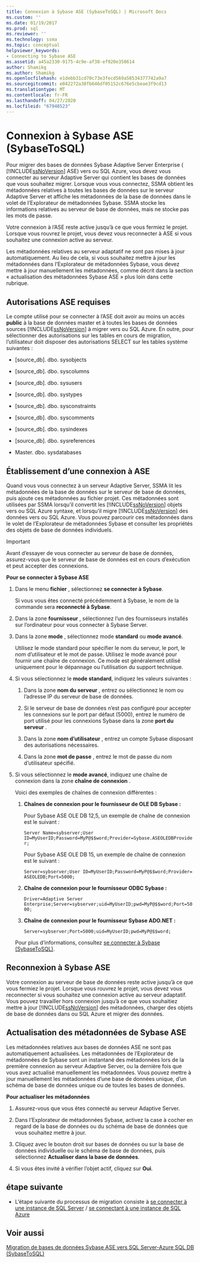 ```yaml
---
title: Connexion à Sybase ASE (SybaseToSQL) | Microsoft Docs
ms.custom: ''
ms.date: 01/19/2017
ms.prod: sql
ms.reviewer: ''
ms.technology: ssma
ms.topic: conceptual
helpviewer_keywords:
- Connecting to Sybase ASE
ms.assetid: a45a2330-9175-4c9e-af38-ef920e350614
author: Shamikg
ms.author: Shamikg
ms.openlocfilehash: e1debb31cd70c73e3fecd569a58534377742a9a7
ms.sourcegitcommit: e042272a38fb646df05152c676e5cbeae3f9cd13
ms.translationtype: MT
ms.contentlocale: fr-FR
ms.lasthandoff: 04/27/2020
ms.locfileid: "67948523"
---
```

# <a name="connecting-to-sybase-ase-sybasetosql"></a>Connexion à Sybase ASE (SybaseToSQL)
Pour migrer des bases de données Sybase Adaptive Server Enterprise ( [!INCLUDE[ssNoVersion](../../includes/ssnoversion-md.md)] ASE) vers ou SQL Azure, vous devez vous connecter au serveur Adaptive Server qui contient les bases de données que vous souhaitez migrer. Lorsque vous vous connectez, SSMA obtient les métadonnées relatives à toutes les bases de données sur le serveur Adaptive Server et affiche les métadonnées de la base de données dans le volet de l’Explorateur de métadonnées Sybase. SSMA stocke les informations relatives au serveur de base de données, mais ne stocke pas les mots de passe.  
  
Votre connexion à l’ASE reste active jusqu’à ce que vous fermiez le projet. Lorsque vous rouvrez le projet, vous devez vous reconnecter à ASE si vous souhaitez une connexion active au serveur.  
  
Les métadonnées relatives au serveur adaptatif ne sont pas mises à jour automatiquement. Au lieu de cela, si vous souhaitez mettre à jour les métadonnées dans l’Explorateur de métadonnées Sybase, vous devez mettre à jour manuellement les métadonnées, comme décrit dans la section « actualisation des métadonnées Sybase ASE » plus loin dans cette rubrique.  
  
## <a name="required-ase-permissions"></a>Autorisations ASE requises  
Le compte utilisé pour se connecter à l’ASE doit avoir au moins un accès **public** à la base de données master et à toutes les bases de données sources [!INCLUDE[ssNoVersion](../../includes/ssnoversion-md.md)] à migrer vers ou SQL Azure. En outre, pour sélectionner des autorisations sur les tables en cours de migration, l’utilisateur doit disposer des autorisations SELECT sur les tables système suivantes :  
  
-   [source_db]. dbo. sysobjects  
  
-   [source_db]. dbo. syscolumns  
  
-   [source_db]. dbo. sysusers  
  
-   [source_db]. dbo. systypes  
  
-   [source_db]. dbo. sysconstraints  
  
-   [source_db]. dbo. syscomments  
  
-   [source_db]. dbo. sysindexes  
  
-   [source_db]. dbo. sysreferences  
  
-   Master. dbo. sysdatabases  
  
## <a name="establishing-a-connection-to-ase"></a>Établissement d’une connexion à ASE  
Quand vous vous connectez à un serveur Adaptive Server, SSMA lit les métadonnées de la base de données sur le serveur de base de données, puis ajoute ces métadonnées au fichier projet. Ces métadonnées sont utilisées par SSMA lorsqu’il convertit les [!INCLUDE[ssNoVersion](../../includes/ssnoversion-md.md)] objets vers ou SQL Azure syntaxe, et lorsqu’il migre [!INCLUDE[ssNoVersion](../../includes/ssnoversion-md.md)] des données vers ou SQL Azure. Vous pouvez parcourir ces métadonnées dans le volet de l’Explorateur de métadonnées Sybase et consulter les propriétés des objets de base de données individuels.  
  
> [!IMPORTANT]  
> Avant d’essayer de vous connecter au serveur de base de données, assurez-vous que le serveur de base de données est en cours d’exécution et peut accepter des connexions.  
  
**Pour se connecter à Sybase ASE**  
  
1.  Dans le menu **fichier** , sélectionnez **se connecter à Sybase**.  
  
    Si vous vous êtes connecté précédemment à Sybase, le nom de la commande sera **reconnecté à Sybase**.  
  
2.  Dans la zone **fournisseur** , sélectionnez l’un des fournisseurs installés sur l’ordinateur pour vous connecter à Sybase Server.  
  
3.  Dans la zone **mode** , sélectionnez mode **standard** ou **mode avancé**.  
  
    Utilisez le mode standard pour spécifier le nom du serveur, le port, le nom d’utilisateur et le mot de passe. Utilisez le mode avancé pour fournir une chaîne de connexion. Ce mode est généralement utilisé uniquement pour le dépannage ou l’utilisation du support technique.  
  
4.  Si vous sélectionnez le **mode standard**, indiquez les valeurs suivantes :  
  
    1.  Dans la zone **nom du serveur** , entrez ou sélectionnez le nom ou l’adresse IP du serveur de base de données.  
  
    2.  Si le serveur de base de données n’est pas configuré pour accepter les connexions sur le port par défaut (5000), entrez le numéro de port utilisé pour les connexions Sybase dans la zone **port du serveur** .  
  
    3.  Dans la zone **nom d’utilisateur** , entrez un compte Sybase disposant des autorisations nécessaires.  
  
    4.  Dans la zone **mot de passe** , entrez le mot de passe du nom d’utilisateur spécifié.  
  
5.  Si vous sélectionnez le **mode avancé**, indiquez une chaîne de connexion dans la zone **chaîne de connexion** .  
  
    Voici des exemples de chaînes de connexion différentes :  
  
    1.  **Chaînes de connexion pour le fournisseur de OLE DB Sybase :**  
  
        Pour Sybase ASE OLE DB 12,5, un exemple de chaîne de connexion est le suivant :  
  
        `Server Name=sybserver;User ID=MyUserID;Password=MyP@$$word;Provider=Sybase.ASEOLEDBProvider;`  
  
        Pour Sybase ASE OLE DB 15, un exemple de chaîne de connexion est le suivant :  
  
        `Server=sybserver;User ID=MyUserID;Password=MyP@$$word;Provider= ASEOLEDB;Port=5000;`  
  
    2.  **Chaîne de connexion pour le fournisseur ODBC Sybase :**  
  
        `Driver=Adaptive Server Enterprise;Server=sybserver;uid=MyUserID;pwd=MyP@$$word;Port=5000;`  
  
    3.  **Chaîne de connexion pour le fournisseur Sybase ADO.NET :**  
  
        `Server=sybserver;Port=5000;uid=MyUserID;pwd=MyP@$$word;`  
  
    Pour plus d’informations, consultez [se connecter à Sybase &#40;SybaseToSQL&#41;](../../ssma/sybase/connect-to-sybase-sybasetosql.md).  
  
## <a name="reconnecting-to-sybase-ase"></a>Reconnexion à Sybase ASE  
Votre connexion au serveur de base de données reste active jusqu’à ce que vous fermiez le projet. Lorsque vous rouvrez le projet, vous devez vous reconnecter si vous souhaitez une connexion active au serveur adaptatif. Vous pouvez travailler hors connexion jusqu’à ce que vous souhaitiez mettre à jour [!INCLUDE[ssNoVersion](../../includes/ssnoversion-md.md)] des métadonnées, charger des objets de base de données dans ou SQL Azure et migrer des données.  
  
## <a name="refreshing-sybase-ase-metadata"></a>Actualisation des métadonnées de Sybase ASE  
Les métadonnées relatives aux bases de données ASE ne sont pas automatiquement actualisées. Les métadonnées de l’Explorateur de métadonnées de Sybase sont un instantané des métadonnées lors de la première connexion au serveur Adaptive Server, ou la dernière fois que vous avez actualisé manuellement les métadonnées. Vous pouvez mettre à jour manuellement les métadonnées d’une base de données unique, d’un schéma de base de données unique ou de toutes les bases de données.  
  
**Pour actualiser les métadonnées**  
  
1.  Assurez-vous que vous êtes connecté au serveur Adaptive Server.  
  
2.  Dans l’Explorateur de métadonnées Sybase, activez la case à cocher en regard de la base de données ou du schéma de base de données que vous souhaitez mettre à jour.  
  
3.  Cliquez avec le bouton droit sur bases de données ou sur la base de données individuelle ou le schéma de base de données, puis sélectionnez **Actualiser dans la base de données**.  
  
4.  Si vous êtes invité à vérifier l’objet actif, cliquez sur **Oui**.  
  
## <a name="next-step"></a>étape suivante  
  
-   L’étape suivante du processus de migration consiste à [se connecter à une instance de SQL Server](connecting-to-sql-server-sybasetosql.md) / [se connectant à une instance de SQL Azure](connecting-to-azure-sql-db-sybasetosql.md)  
  
## <a name="see-also"></a>Voir aussi  
[Migration de bases de données Sybase ASE vers SQL Server-Azure SQL DB &#40;SybaseToSQL&#41;](../../ssma/sybase/migrating-sybase-ase-databases-to-sql-server-azure-sql-db-sybasetosql.md)  
  
